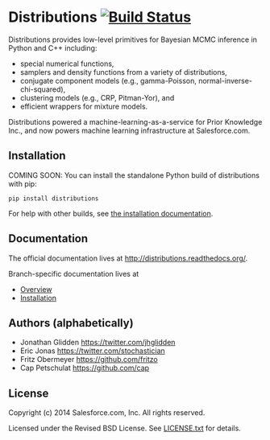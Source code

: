 # Distributions [![Build Status](https://travis-ci.org/forcedotcom/distributions.svg?branch=master)](https://travis-ci.org/forcedotcom/distributions)

Distributions provides low-level primitives for Bayesian MCMC
inference in Python and C++ including:

* special numerical functions,
* samplers and density functions from a variety of distributions,
* conjugate component models (e.g., gamma-Poisson, normal-inverse-chi-squared),
* clustering models (e.g., CRP, Pitman-Yor), and
* efficient wrappers for mixture models.

Distributions powered a machine-learning-as-a-service for Prior Knowledge Inc.,
and now powers machine learning infrastructure at Salesforce.com.


## Installation

COMING SOON: You can install the standalone Python build of
distributions with pip:

    pip install distributions

For help with other builds, see
[the installation documentation](http://distributions.readthedocs.org/en/latest/installation.html).


## Documentation

The official documentation lives at http://distributions.readthedocs.org/.

Branch-specific documentation lives at

* [Overview](/doc/overview.rst)
* [Installation](/doc/installation.rst)


## Authors (alphabetically)

* Jonathan Glidden <https://twitter.com/jhglidden>
* Eric Jonas <https://twitter.com/stochastician>
* Fritz Obermeyer <https://github.com/fritzo>
* Cap Petschulat <https://github.com/cap>


## License

Copyright (c) 2014 Salesforce.com, Inc. All rights reserved.

Licensed under the Revised BSD License. See [LICENSE.txt](LICENSE.txt)
for details.

